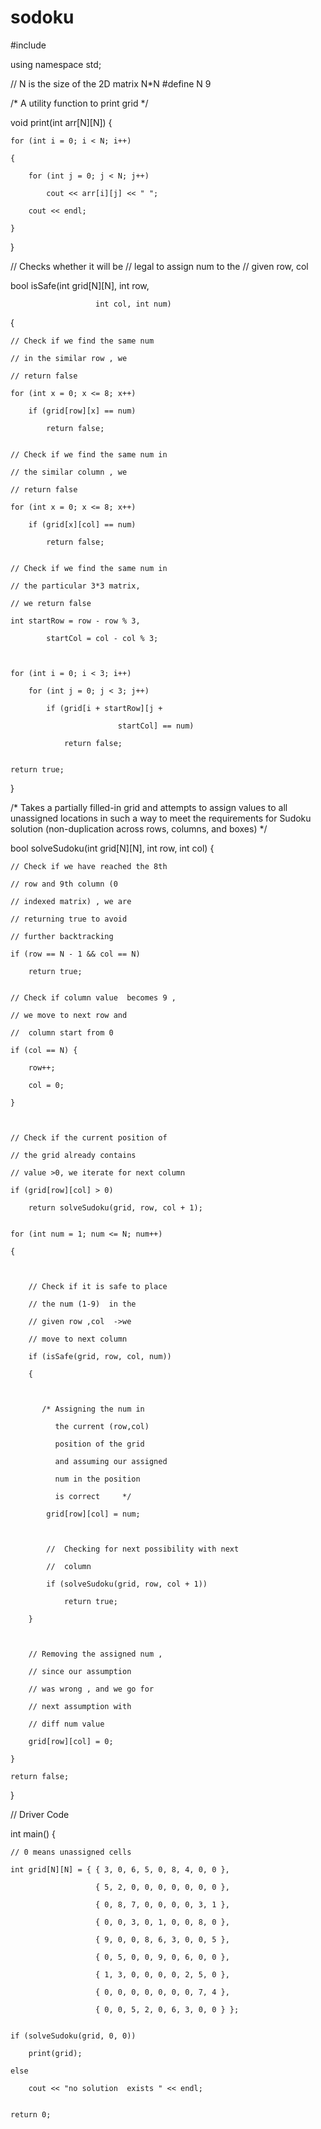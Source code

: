 # sodoku
#include <iostream>
 

using namespace std;
 
// N is the size of the 2D matrix   N*N
#define N 9
 
/* A utility function to print grid */

void print(int arr[N][N])
{

    for (int i = 0; i < N; i++) 

    {

        for (int j = 0; j < N; j++)

            cout << arr[i][j] << " ";

        cout << endl;

    }
}
 
// Checks whether it will be 
// legal to assign num to the
// given row, col

bool isSafe(int grid[N][N], int row, 

                       int col, int num)
{

     

    // Check if we find the same num 

    // in the similar row , we

    // return false

    for (int x = 0; x <= 8; x++)

        if (grid[row][x] == num)

            return false;
 

    // Check if we find the same num in 

    // the similar column , we

    // return false

    for (int x = 0; x <= 8; x++)

        if (grid[x][col] == num)

            return false;
 

    // Check if we find the same num in 

    // the particular 3*3 matrix,

    // we return false

    int startRow = row - row % 3, 

            startCol = col - col % 3;

   

    for (int i = 0; i < 3; i++)

        for (int j = 0; j < 3; j++)

            if (grid[i + startRow][j + 

                            startCol] == num)

                return false;
 

    return true;
}
 
/* Takes a partially filled-in grid and attempts
to assign values to all unassigned locations in
such a way to meet the requirements for
Sudoku solution (non-duplication across rows,
columns, and boxes) */

bool solveSudoku(int grid[N][N], int row, int col)
{

    // Check if we have reached the 8th 

    // row and 9th column (0

    // indexed matrix) , we are 

    // returning true to avoid

    // further backtracking

    if (row == N - 1 && col == N)

        return true;
 

    // Check if column value  becomes 9 , 

    // we move to next row and

    //  column start from 0

    if (col == N) {

        row++;

        col = 0;

    }

   

    // Check if the current position of 

    // the grid already contains

    // value >0, we iterate for next column

    if (grid[row][col] > 0)

        return solveSudoku(grid, row, col + 1);
 

    for (int num = 1; num <= N; num++) 

    {

         

        // Check if it is safe to place 

        // the num (1-9)  in the

        // given row ,col  ->we 

        // move to next column

        if (isSafe(grid, row, col, num)) 

        {

             

           /* Assigning the num in 

              the current (row,col)

              position of the grid

              and assuming our assigned 

              num in the position

              is correct     */

            grid[row][col] = num;

           

            //  Checking for next possibility with next

            //  column

            if (solveSudoku(grid, row, col + 1))

                return true;

        }

       

        // Removing the assigned num , 

        // since our assumption

        // was wrong , and we go for 

        // next assumption with

        // diff num value

        grid[row][col] = 0;

    }

    return false;
}
 
// Driver Code

int main()
{

    // 0 means unassigned cells

    int grid[N][N] = { { 3, 0, 6, 5, 0, 8, 4, 0, 0 },

                       { 5, 2, 0, 0, 0, 0, 0, 0, 0 },

                       { 0, 8, 7, 0, 0, 0, 0, 3, 1 },

                       { 0, 0, 3, 0, 1, 0, 0, 8, 0 },

                       { 9, 0, 0, 8, 6, 3, 0, 0, 5 },

                       { 0, 5, 0, 0, 9, 0, 6, 0, 0 },

                       { 1, 3, 0, 0, 0, 0, 2, 5, 0 },

                       { 0, 0, 0, 0, 0, 0, 0, 7, 4 },

                       { 0, 0, 5, 2, 0, 6, 3, 0, 0 } };
 

    if (solveSudoku(grid, 0, 0))

        print(grid);

    else

        cout << "no solution  exists " << endl;
 

    return 0;
